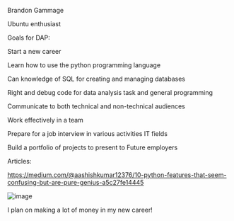 Brandon Gammage

Ubuntu enthusiast


Goals for DAP:

Start a new career 

Learn how to use the python programming language 

Can knowledge of SQL for creating and managing databases

Right and debug code for data analysis task and general programming 

Communicate to both technical and non-technical audiences

Work effectively in a team 

Prepare for a job interview in various activities IT fields 

Build a portfolio of projects to present to Future employers


Articles:

https://medium.com/@aashishkumar12376/10-python-features-that-seem-confusing-but-are-pure-genius-a5c27fe14445


![image](https://github.com/user-attachments/assets/751a885a-1925-4d2a-98ff-b64003f1e9df)

I plan on making a lot of money in my new career!

